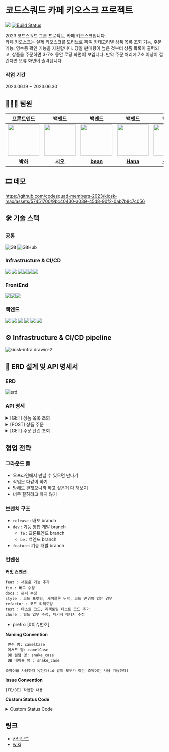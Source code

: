 # 코드스쿼드 카페 키오스크 프로젝트

![](https://img.shields.io/badge/Last_Upadate-2023--06--30-blue)
[![Build Status](https://img.shields.io/endpoint.svg?url=https%3A%2F%2Factions-badge.atrox.dev%2F%2Fcodesquad-gwanaksan%2Fkiosk-max%2Fbadge%3Fref%3Ddev&style=flat)](https://actions-badge.atrox.dev//codesquad-gwanaksan/kiosk-max/goto?ref=dev)


 2023 코드스쿼드 그룹 프로젝트, 카페 키오스크입니다.    
 카페 키오스크는 실제 키오스크를 모티브로 하여 카테고리별 상품 목록 조회 기능, 주문 기능, 영수증 확인 기능을 지원합니다.
 당일 판매량이 높은 것부터 상품 목록이 출력되고, 상품을 주문하면 3-7초 동안 로딩 화면이 보입니다. 
 만약 주문 처리에 7초 이상이 걸린다면 오류 화면이 출력됩니다.

 
### 작업 기간
2023.06.19 ~ 2023.06.30

## 🧑🏻‍💻 팀원


|                                                                      프론트엔드                                                                       |                                                                     백엔드                                                                      |                                                      백엔드                                                       |                                                        백엔드                                                        |                                                               백엔드                                                               |
|:------------------------------------------------------------------------------------------------------------------------------------------------:|:--------------------------------------------------------------------------------------------------------------------------------------------:|:--------------------------------------------------------------------------------------------------------------:|:-----------------------------------------------------------------------------------------------------------------:|:-------------------------------------------------------------------------------------------------------------------------------:|
|    <img src = "https://pbs.twimg.com/media/Fw2zWw7aYAAa8z6?format=jpg&name=medium"  width="100" height="100">                                    | <img src = "https://avatars.githubusercontent.com/u/57451700?s=400&u=a77fb45af45050cddaa36813bd5a995c59a07d52&v=4"  width="100" height="100"> |                                                                 <img src = "https://tecoble.techcourse.co.kr/static/ca7db5878f20ac6eedd8d3daf1294bd7/1f3f0/wiring.png"  width="100" height="100">                                               |                     <img src = "https://avatars.githubusercontent.com/u/117690393?v=4"  width="100" height="100">                    |                      <img src = "https://github.com/kiosk-max-team5/kiosk-max-team-05/assets/57451700/123c6c04-d3d1-42e9-9b6e-5e2341b5aeda"  width="100" height="100">                   |
|                                                      [**박하**](https://github.com/bakhacode)                                                      |                                                   [**시오**](https://github.com/chunghye98)                                                    |                                   [**bean**](https://github.com/tjdqls1200)                                    |       [**Hana**](https://github.com/dokkisan)   |       [**소나무**](https://github.com/daewon-ko) |

## 🎞 데모
https://github.com/codesquad-members-2023/kiosk-max/assets/57451700/9bc40430-a039-45d8-90f2-0ab7b8c7c056


## 🛠️ 기술 스택



### 공통
![Git](https://img.shields.io/badge/-Git-F05032?style=flat&logo=Git&logoColor=white)
![GitHub](https://img.shields.io/badge/-GitHub-181717?style=flat&logo=GitHub&logoColor=white)

### Infrastructure & CI/CD

<img src="https://img.shields.io/badge/AWS%20EC2-FA7343?style=flat&logo=amazonec2&logoColor=white"/> <img src="https://img.shields.io/badge/AWS%20RDS-red?style=flat&logo=amazonrds&logoColor=white"/> <img src="https://img.shields.io/badge/AWS%20S3-569A31?style=flat&logo=amazons3&logoColor=white"/><img src="https://img.shields.io/badge/nginx-009639?style=flat&logo=nginx&logoColor=white"/><img src="https://img.shields.io/badge/Github%20Actions-2088FF?style=flat&logo=GithubActions&logoColor=white"/><img src="https://img.shields.io/badge/AWS%20Codedeploy-yellowgreen?style=flat"/>


### FrontEnd
<img src="https://img.shields.io/badge/-ReactJs-61DAFB?logo=react&logoColor=white&style=flat"/><img src="https://camo.githubusercontent.com/a91f29fbfde227665b0cd5a447c0b035180e8a285bfef1ec8d91c8ba80fcaa20/68747470733a2f2f696d672e736869656c64732e696f2f62616467652f547970657363726970742d3331373843363f7374796c653d666c6174266c6f676f3d54797065536372697074266c6f676f436f6c6f723d7768697465"/><img src="https://camo.githubusercontent.com/e3883202fdd9cb44fd6a62f35730342d5cd477c3d76a2140aa38aa87eac6b224/68747470733a2f2f696d672e736869656c64732e696f2f62616467652f2d56697375616c25323053747564696f253230436f64652d3030374143433f7374796c653d666c6174266c6f676f3d56697375616c25323053747564696f253230436f6465266c6f676f436f6c6f723d7768697465"/>


### 백엔드
<img src="https://img.shields.io/badge/Java-007396?style=flat&logo=java&logoColor=white"/> <img src="https://img.shields.io/badge/Gradle-02303A?style=flat&logo=Gradle&logoColor=white"/> <img src="https://img.shields.io/badge/SpringBoot-6DB33F?style=flat&logo=SpringBoot&logoColor=white"/> <img src="https://img.shields.io/badge/Spring%20Data%20JDBC-03EF62?style=flat"/> <img src="https://img.shields.io/badge/MySQL-4479A1?style=flat&logo=MySQL&logoColor=white"/> <img src="https://img.shields.io/badge/-IntelliJ%20IDEA-FF3850?style=flat&logo=IntelliJ%20IDEA&logoColor=white"/>

## ⚙️ Infrastructure & CI/CD pipeline



![kiosk-infra drawio-2](https://github.com/kiosk-max-team5/kiosk-max-team-05/assets/57451700/a50a3bbd-40b7-4103-b5f8-fad30287b57e)

## 📜 ERD 설계 및 API 명세서



### ERD

![erd](https://github.com/kiosk-max-team5/kiosk-max-team-05/assets/57451700/ff95c0c6-6147-41b3-bdc3-e2e3f2c0acb0)

### API 명세
<details>
<summary>[GET] 상품 목록 조회</summary>

```
'/api/v1/products?category=coffee'
{
  "status": "P0001",
  "message": [
    {
      "id": 1,
      "name": "아메리카노",
      "price": 5000,
      "imageUrl": "https://www.coffeebeankorea.com/data/menu/%EC%95%84%EC%9D%B4%EC%8A%A4-%EC%95%84%EB%A9%94%EB%A6%AC%EC%B9%B4%EB%85%B8.jpg"
    },
    {
      "id": 2,
      "name": "카페라떼",
      "price": 5800,
      "imageUrl": "https://www.coffeebeankorea.com/data/menu/%EC%95%84%EC%9D%B4%EC%8A%A4-%EC%B9%B4%ED%8E%98%EB%9D%BC%EB%96%BC.jpg"
    }
  ]
}
```

</details>
<details>
<summary>[POST] 상품 주문</summary>

```
'/api/v1/orders' 
{
   "status" : "O0001",
   "message" : {
      "payment" : "card",
      "totalCost" : 9500,
      "inputCost" : 9500,
      "orderProducts" : [
          {
              "productId" : 1,
              "count" : 2,
              "size" : "큰거",
              "temperature" : "차가운것"
          },
          {
              "productId" : 2,
              "count" : 4,
              "size" : "큰거",
              "temperature" : "차가운것"
        }
    ]
  }
}
```

</details>
<details>
<summary>[GET] 주문 단건 조회</summary>

```
'/api/v1/orders/{id}'
{
  "status" : "O0002"
  "message": {
    "orderNumber": 3,
    "orderedProducts": [
      {
        "productName": "아메리카노",
        "count": 2
      },
      {
        "productName": "카페라떼",
        "count": 1
      }
    ],
    "payment": "card",
    "inputCost": 10000,
    "totalCost": 9500
  }
}
```

</details>


## 협업 전략
### 그라운드 룰
- 오프라인에서 만날 수 있으면 만나기
- 작업은 다같이 하기
- 망해도 괜찮으니까 하고 싶은거 다 해보기
- 너무 잘하려고 하지 않기

### 브랜치 구조
- `release` : 배포 branch
- `dev` : 기능 통합 개발 branch
  - `fe` : 프론트엔드 branch
  - `be` : 백엔드 branch
- `feature`: 기능 개발 branch


### 컨벤션
__커밋 컨벤션__
```
feat : 새로운 기능 추가
fix : 버그 수정
docs : 문서 수정
style : 코드 포맷팅, 세미콜론 누락, 코드 변경이 없는 경우
refactor : 코드 리펙토링
test : 테스트 코드, 리펙토링 테스트 코드 추가
chore : 빌드 업무 수정, 패키지 매니저 수정
```
- prefix: [#이슈번호]

__Naming Convention__
```
 변수 명: camelCase
 메서드 명: camelCase
 DB 컬럼 명: snake_case
 DB 테이블 명 : snake_case

축약어를 사용하지 않는다(id 같이 모두가 아는 축약어는 사용 가능하다)
```

__Issue Convention__
```
[FE/BE] 작업한 내용
```

__Custom Status Code__
</details>
<details>
<summary>Custom Status Code</summary>

![image](https://github.com/kiosk-max-team5/kiosk-max-team-05/assets/57451700/f05ace04-1b7c-4510-ad01-d865ef3a0bd7)

</details>



## 링크
- [칸반보드](https://github.com/orgs/kiosk-max-team5/projects/2)
- [wiki](https://github.com/kiosk-max-team5/kiosk-max-team-05/wiki) 
